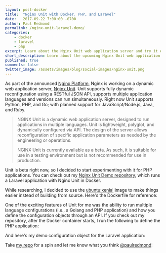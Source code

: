 ```yaml
---
layout: post-docker
title:  "Nginx Unit with Docker, PHP, and Laravel"
date:   2017-09-22 7:00:00 -0700
author: Paul Redmond
permalink: /nginx-unit-laravel-demo/
categories:
    - docker
    - laravel
    - php
excerpt: Learn about the Nginx Unit web application server and try it out with Docker, PHP, and Laravel.
short_description: Learn about the upcoming Nginx Unit web application server and take it for a spin with Docker, PHP7, and Laravel.
published: true
comments: false
twitter_image: /assets/images/blog/social-images/nginx-unit.png
---
```


As part of the announced [Nginx Platform](https://www.nginx.com/products/), Nginx is working on a dynamic web application server, [Nginx Unit](https://www.nginx.com/products/nginx-unit/). Unit supports fully dynamic reconfiguration using a RESTful JSON API, supports multiple application languages and versions can run simultaneously. Right now Unit supports Python, PHP, and Go; with planned support for JavaScript/Node.js, Java, and Ruby.

> NGINX Unit is a dynamic web application server, designed to run applications in multiple languages. Unit is lightweight, polyglot, and dynamically configured via API. The design of the server allows reconfiguration of specific application parameters as needed by the engineering or operations.
>
> NGINX Unit is currently available as a beta. As such, it is suitable for use in a testing environment but is not recommended for use in production.

Unit is beta right now, so I decided to start experimenting with it for PHP applications. You can check out my [Nginx Unit Demo repository](https://github.com/paulredmond/nginx-unit-demo), which runs a Laravel application with Nginx Unit in Docker.

While researching, I decided to use the [ubuntu:xenial](https://hub.docker.com/_/ubuntu/) image to make things easier instead of building from source. Here's the Dockerfile for reference:

<script src="https://gist.github.com/paulredmond/0eb7494b37cb63acd643a8ca2b3edaca.js"></script>

One of the exciting features of Unit for me was the ability to run multiple language configurations (i.e., a Golang and PHP application) and how you define the configuration objects through an API. If you check out my repository, after the Docker container starts, I run the following to define the PHP application:

<script src="https://gist.github.com/paulredmond/72f968c1e297ac19928b5cbd9536ad8e.js"></script>

And here's my demo configuration object for the Laravel application:

<script src="https://gist.github.com/paulredmond/130ca521052ed4cf2415d286063136c7.js"></script>

Take [my repo](https://github.com/paulredmond/nginx-unit-demo) for a spin and let me know what you think [@paulredmond](https://twitter.com/paulredmond)!